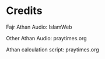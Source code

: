 # Credits

Fajr Athan Audio: IslamWeb 

Other Athan Audio: praytimes.org

Athan calculation script: praytimes.org
